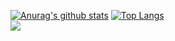 [![Anurag's github stats](https://github-readme-stats.vercel.app/api?username=RiceAbove&count_private=true&show_icons=true&theme=tokyonight)](https://github.com/anuraghazra/github-readme-stats)
[![Top Langs](https://github-readme-stats.vercel.app/api/top-langs/?username=RiceAbove&layout=compact&theme=tokyonight)](https://github.com/anuraghazra/github-readme-stats)
<br />
![](https://komarev.com/ghpvc/?username=RiceAbove)

